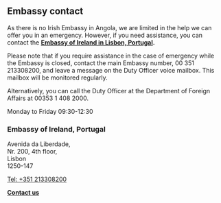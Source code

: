 ## Embassy contact

As there is no Irish Embassy in Angola, we are limited in the help we can offer you in an emergency. However, if you need assistance, you can contact the [**Embassy of Ireland in Lisbon, Portugal**](https://www.ireland.ie/en/portugal/lisbon/contact/)**.**

Please note that if you require assistance in the case of emergency while the Embassy is closed, contact the main Embassy number, 00 351 213308200, and leave a message on the Duty Officer voice mailbox. This mailbox will be monitored regularly.

Alternatively, you can call the Duty Officer at the Department of Foreign Affairs at 00353 1 408 2000.

Monday to Friday 09:30-12:30

### Embassy of Ireland, Portugal

Avenida da Liberdade,   
Nr. 200, 4th floor,   
Lisbon   
1250-147

[Tel: +351 213308200](tel:+351213308200)

[**Contact us**](/en/portugal/lisbon/contact/)
